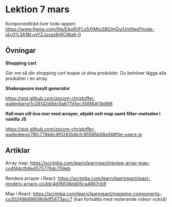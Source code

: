 # Lektion 7 mars

Komponentträd över todo-appen: https://www.figma.com/file/EAs8VFLs5XtMto38iDhiQy/Untitled?node-id=0%3A1&t=qYZJuvsz6rKCIKqA-0

## Övningar

**Shopping cart**

Gör om så din shopping cart loopar ut dina produkter. Du behöver lägga alla produkter i en array.

**Shakespeare insult generator**

https://gist.github.com/zocom-christoffer-wallenberg/1c28142d9dc9a677d1ec356f84f3b896

**Ifall man vill öva mer med arrayer, objekt och map samt filter-metoden i vanilla JS**

https://gist.github.com/zocom-christoffer-wallenberg/78fc778b6c9f0282b6cfc95585b56e56#file-users-js

## Artiklar

Array map: https://scrimba.com/learn/learnreact/review-array-map-co4f44cfb9e4575776dc759eb

Rendera arrayer i React: https://scrimba.com/learn/learnreact/react-renders-arrays-co3dc4d16838dd05ca4667cb9

Map i React: https://scrimba.com/learn/learnreact/mapping-components-co20249b69609b9df5473acc7 (kan fortsätta med resterande videor också)
